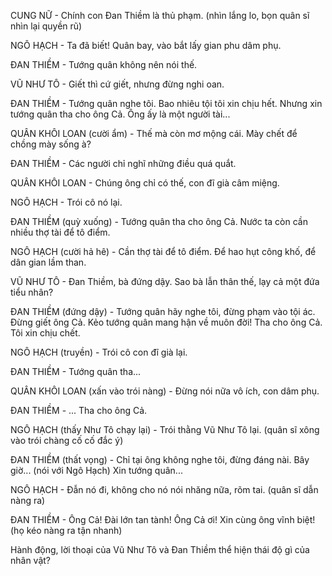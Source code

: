CUNG NỮ - Chính con Đan Thiềm là thủ phạm. (nhìn lắng lo, bọn quân sĩ nhìn lại quyền rũ)

NGÔ HẠCH - Ta đã biết! Quân bay, vào bắt lấy gian phu dâm phụ.

ĐAN THIỀM - Tướng quân không nên nói thế.

VŨ NHƯ TÔ - Giết thì cứ giết, nhưng đừng nghi oan.

ĐAN THIỀM - Tướng quân nghe tôi. Bao nhiêu tội tôi xin chịu hết. Nhưng xin tướng quân tha cho ông Cả. Ông ấy là một người tài...

QUÂN KHÔI LOAN (cười ẩm) - Thế mà còn mơ mộng cái. Mày chết để chồng mày sống à?

ĐAN THIỀM - Các người chỉ nghĩ những điều quá quắt.

QUÂN KHÔI LOAN - Chúng ông chỉ có thế, con đĩ già câm miệng.

NGÔ HẠCH - Trói cô nó lại.

ĐAN THIỀM (quỳ xuống) - Tướng quân tha cho ông Cả. Nước ta còn cần nhiều thợ tài để tô điểm.

NGÔ HẠCH (cười hả hê) - Cần thợ tài để tô điểm. Để hao hụt công khố, để dân gian lầm than.

VŨ NHƯ TÔ - Đan Thiềm, bà đứng dậy. Sao bà lẫn thân thế, lạy cả một đứa tiểu nhân?

ĐAN THIỀM (đứng dậy) - Tướng quân hãy nghe tôi, đừng phạm vào tội ác. Đừng giết ông Cả. Kẻo tướng quân mang hận về muôn đời! Tha cho ông Cả. Tôi xin chịu chết.

NGÔ HẠCH (truyền) - Trói cô con đĩ già lại.

ĐAN THIỀM - Tướng quân tha...

QUÂN KHÔI LOAN (xấn vào trói nàng) - Đừng nói nữa vô ích, con dâm phụ.

ĐAN THIỀM - ... Tha cho ông Cả.

NGÔ HẠCH (thấy Như Tô chạy lại) - Trói thằng Vũ Như Tô lại. (quân sĩ xông vào trói chàng cố cố đắc ý)

ĐAN THIỀM (thất vọng) - Chỉ tại ông không nghe tôi, đừng đáng nài. Bây giờ... (nói với Ngô Hạch) Xin tướng quân...

NGÔ HẠCH - Đẫn nó đi, không cho nó nói nhăng nữa, rõm tai. (quân sĩ dẫn nàng ra)

ĐAN THIỀM - Ông Cả! Đài lớn tan tành! Ông Cả ơi! Xin cùng ông vĩnh biệt! (họ kéo nàng ra tận nhanh)

Hành động, lời thoại của Vũ Như Tô và Đan Thiềm thể hiện thái độ gì của nhân vật?